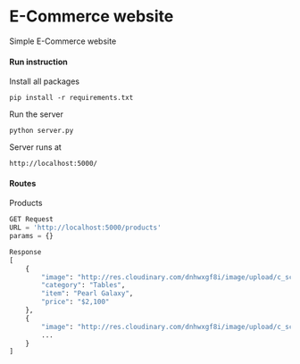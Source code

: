 # E-Commerce website
Simple E-Commerce website

#### Run instruction

Install all packages
```
pip install -r requirements.txt
```

Run the server
```
python server.py
```

Server runs at
```
http://localhost:5000/
```

#### Routes

Products
```python
GET Request
URL = 'http://localhost:5000/products'
params = {}

Response
[
    {
        "image": "http://res.cloudinary.com/dnhwxgf8i/image/upload/c_scale,h_250,w_400/v1488011915/mockup3_kxxwfy.jpg", 
        "category": "Tables", 
        "item": "Pearl Galaxy", 
        "price": "$2,100"
    }, 
    {
        "image": "http://res.cloudinary.com/dnhwxgf8i/image/upload/c_scale,h_250,w_400/v1488011915/mockup1_ff4smb.jpg", 
        ...
    }
]
```
